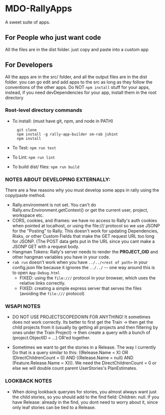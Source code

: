 MDO-RallyApps
=============

A sweet suite of apps.

## For People who just want code
All the files are in the dist folder. just copy and paste into a custom app

## For Developers

All the apps are in the src/ folder, and all the output files are in the dist folder. you can go
edit and add apps to the src as long as they follow the conventions of the other apps.
Do NOT `npm install` stuff for your apps, instead, if you need devDependencies for your app,
install them in the root directory

### Root-level directory commands
- To install: (must have git, npm, and node in PATH)

		git clone
		npm install -g rally-app-builder sm-rab jshint
		npm install

- To Test: `npm run test` 
- To Lint: `npm run lint`
- To build dist/ files: `npm run build`

### NOTES ABOUT DEVELOPING EXTERNALLY:

There are a few reasons why you must develop some apps in rally using the copy/paste
method. 

- Rally.environment is not set. You can't do Rally.env.Environment.getContext() or get the current user, project, workspace etc.
- CORS, cookies, and iframes: we have no access to Rally's auth cookies when pointed
	at localhost, or using the file:/// protocol so we use JSONP for the "Posting" to Rally.
	This doesn't work for updating Dependencies, Risks, or other Custom Fields that make
	the GET request URL too long for JSONP. (The POST data gets put in the URL since you 
	cant make a JSONP GET with a request body.
- Hangman Tokens: Rally's server needs to render the __PROJECT_OID__ and other hangman
	variables you have in your code. 
- `rab run` doesn't work when you have `../../<rest of path>` in your config.json file because it ignores the `../../` -- one way around this is to open `App-Debug.html`
	- FIXED: using the `file:///` protocol in your browser, which uses the relative links correctly.
	- FIXED: creating a simple express server that serves the files (avoiding the `file:///` protocol)

### WSAPI NOTES

- DO NOT USE PROJECTSCOPEDOWN FOR ANYTHING! It sometimes does not work correctly. Its better to first get the Train -> then get the child projects from it (usually by getting all projects and then filtering by ones under the Train Project) -> then create a query with a bunch of (project.ObjectID = ...) OR'ed together. 
	
- Sometimes we want to get the stories in a Release. The way I currently Do that is a query similar to this: ((Release.Name = X) OR (DirectChildrenCount = 0) AND ((Release.Name = null) AND (Feature.Release.Name = X))). We need the DirectChildrenCount = 0 or else we will double count parent UserStories's PlanEstimates.
	
### LOOKBACK NOTES

- When doing lookback queryies for stories, you almost always want just the child stories, so you
	should add to the find field: Children: null. If you have Release: <releaseOID> already in the find,
	you dont need to worry about it, since only leaf stories can be tied to a Release.